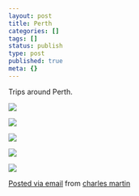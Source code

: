```yaml
---
layout: post
title: Perth
categories: []
tags: []
status: publish
type: post
published: true
meta: {}
---
```


Trips around Perth.

![]({{site.baseurl}}/assets/posterous/charlesmartin/10/20101003-perth1.jpg)

![]({{site.baseurl}}/assets/posterous/charlesmartin/10/20101003-perth2.jpg)

![]({{site.baseurl}}/assets/posterous/charlesmartin/10/20101003-perth3.jpg)

![]({{site.baseurl}}/assets/posterous/charlesmartin/10/20101003-perth4.jpg)

![]({{site.baseurl}}/assets/posterous/charlesmartin/10/20101003-perth5.jpg)



[Posted via email](http://posterous.com)  from 
[charles martin](http://charlesmartin.posterous.com/perth)
